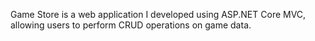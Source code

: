 Game Store is a web application 
I developed using ASP.NET Core MVC, allowing users to perform CRUD operations on game data. 
